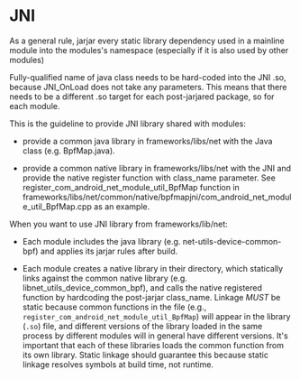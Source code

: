 # JNI
As a general rule, jarjar every static library dependency used in a mainline module into the
modules's namespace (especially if it is also used by other modules)

Fully-qualified name of java class needs to be hard-coded into the JNI .so, because JNI_OnLoad
does not take any parameters. This means that there needs to be a different .so target for each
post-jarjared package, so for each module.

This is the guideline to provide JNI library shared with modules:

* provide a common java library in frameworks/libs/net with the Java class (e.g. BpfMap.java).

* provide a common native library in frameworks/libs/net with the JNI and provide the native
  register function with class_name parameter. See register_com_android_net_module_util_BpfMap
  function in frameworks/libs/net/common/native/bpfmapjni/com_android_net_module_util_BpfMap.cpp
  as an example.

When you want to use JNI library from frameworks/lib/net:

* Each module includes the java library (e.g. net-utils-device-common-bpf) and applies its jarjar
  rules after build.

* Each module creates a native library in their directory, which statically links against the
  common native library (e.g. libnet_utils_device_common_bpf), and calls the native registered
  function by hardcoding the post-jarjar class_name. Linkage *MUST* be static because common
  functions in the file (e.g., `register_com_android_net_module_util_BpfMap`) will appear in the
  library (`.so`) file, and different versions of the library loaded in the same process by
  different modules will in general have different versions. It's important that each of these
  libraries loads the common function from its own library. Static linkage should guarantee this
  because static linkage resolves symbols at build time, not runtime.